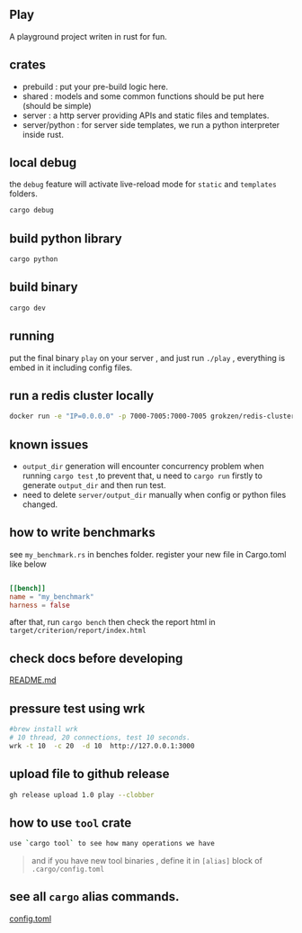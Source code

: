 ## Play
A playground project writen in rust for fun.


## crates
* prebuild : put your pre-build logic here.
* shared :  models and some common functions should be put here (should be simple)
* server : a http server providing APIs and static files and templates.
* server/python : for server side templates, we run a python interpreter inside rust.

## local debug
the `debug` feature will activate live-reload mode for `static` and `templates` folders.
```bash
cargo debug
```

## build python library
```bash
cargo python
```


## build binary
```bash
cargo dev
```

## running
put the final binary `play` on your server , and just run `./play` , everything is embed in it including config files.


## run a redis cluster locally
```bash
docker run -e "IP=0.0.0.0" -p 7000-7005:7000-7005 grokzen/redis-cluster:latest
```

## known issues
* `output_dir` generation will encounter concurrency problem when running `cargo test`
 ,to prevent that, u need to `cargo run` firstly to generate `output_dir`  and then run test.
* need to delete `server/output_dir` manually when config or python files changed.


## how to write  benchmarks
see `my_benchmark.rs` in benches folder. register your new file in Cargo.toml like below

```toml

[[bench]]
name = "my_benchmark"
harness = false
```

after that, run `cargo bench` then check the report html in `target/criterion/report/index.html`

## check docs before developing
[README.md](doc/README.md)


## pressure test using wrk
```bash
#brew install wrk 
# 10 thread, 20 connections, test 10 seconds.
wrk -t 10  -c 20  -d 10  http://127.0.0.1:3000
```

## upload file to github release
```bash
gh release upload 1.0 play --clobber
```

## how to use `tool` crate
```bash
use `cargo tool` to see how many operations we have
```
> and if you have new tool binaries , define it in  `[alias]` block of `.cargo/config.toml`

## see all `cargo` alias commands.
[config.toml](.cargo%2Fconfig.toml)